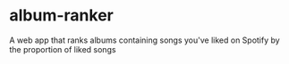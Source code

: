 # album-ranker
A web app that ranks albums containing songs you've liked on Spotify by the proportion of liked songs
